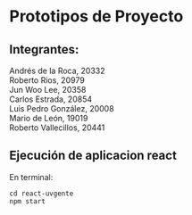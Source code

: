 # Prototipos de Proyecto
## Integrantes: 
Andrés de la Roca, 20332  
Roberto Rios, 20979  
Jun Woo Lee, 20358  
Carlos Estrada, 20854  
Luis Pedro González, 20008  
Mario de León, 19019  
Roberto Vallecillos, 20441  

## Ejecución de aplicacion react
En terminal:
```
cd react-uvgente
npm start
```
